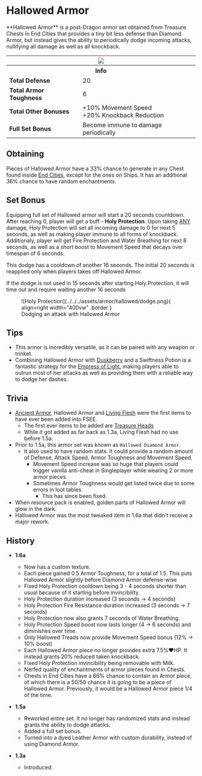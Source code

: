 # Hallowed Armor
<div class="result foka-infobox-grid" markdown>
<div markdown class="foka-infobox-text">
**Hallowed Armor** is a post-Dragon armor set obtained from Treasure Chests in End Cities that provides a tiny bit less defense than <i class="icon-minecraft icon-minecraft-diamond-chestplate"></i>Diamond Armor, but instead gives the ability to periodically dodge incoming attacks, nullifying all damage as well as all knockback.</div>
<div class="foka-infobox-table">
  <table id="foka-infobox--item" markdown>
	<tr>
		<th colspan="2" class="foka-infobox--top-image"><img src="../../../assets/armor/hallowed/full.png" style="height: auto; image-rendering: auto;"></th>
	</tr>
	<tr>
		<th colspan="2">Info</th>
	</tr>
	<tr>
		<td><b>Total Defense</b></td>
		<td>20</td>
	</tr>
	<tr>
		<td><b>Total Armor Toughness</b></td>
		<td>6</td>
	</tr>
	<tr>
		<td><b>Total Other Bonuses</b></td>
		<td>
			+10% Movement Speed
			<br>
            +20% Knockback Reduction
		</td>
	</tr>
	<tr>
		<td><b>Full Set Bonus</b></td>
		<td>Become immune to damage periodically</td>
	</tr>
</table>
</div>
</div>

## Obtaining
Pieces of Hallowed Armor have a 33% chance to generate in any Chest found inside [End Cities](../../structures/end_city.md), except for the ones on Ships. It has an additional 36% chance to have random enchantments.

## Set Bonus

Equipping full set of Hallowed armor will start a 20 seconds countdown. After reaching 0, player will get a buff - **Holy Protection**. Upon taking <u>ANY</u> damage, Holy Protection will set all incoming damage to 0 for next 5 seconds, as well as making player immune to all forms of knockback. Additionaly, player will get Fire Protection and Water Breathing for next 8 seconds, as well as a short boost to Movement Speed that decays over timespan of 6 seconds.

This dodge has a cooldown of another 16 seconds. The initial 20 seconds is reapplied only when players takes off Hallowed Armor.

If the dodge is not used in 15 seconds after starting Holy Protection, it will time out and require waiting another 16 seconds

<figure markdown>
  ![Holy Protection](../../../assets/armor/hallowed/dodge.png){ align=right width="400vw" .border }
  <figcaption>Dodging an attack with Hallowed Armor</figcaption>
</figure>

## Tips

- This armor is incredibly versatile, as it can be paired with any weapon or trinket.
- Combining Hallowed Armor with [Duskberry](../trinkets/duskberry.md) and a Swiftness Potion is a fantastic strategy for the [Empress of Light](../../mobs/bosses/empress_of_light.md), making players able to outrun most of her attacks as well as providing them with a reliable way to dodge her dashes. 

## Trivia

- [Ancient Armor](ancient_armor.md), Hallowed Armor and [Living Flesh](../living_flesh.md) were the first items to have ever been added into FSEE.
    - The first ever items to be added are [Treasure Heads](../../mechanics/treasure_heads.md)
    - While it got added as far back as 1.3a, Living Flesh had no use before 1.5a.
- Prior to 1.5a, this armor set was known as `Hallowed Diamond Armor`.
    - It also used to have random stats. It could provide a random amount of Defense, Attack Speed, Armor Toughness and Movement Speed.
        - Movement Speed increase was so huge that players could trigger vanilla anti-cheat in Singleplayer while wearing 2 or more armor pieces.
        - Sometimes Armor Toughness would get listed twice due to some errors in loot tables. 
            - This has since been fixed.
- When resource pack is enabled, golden parts of Hallowed Armor will glow in the dark.
- Hallowed Armor was the most tweaked item in 1.6a that didn't receive a major rework.

## History
- **1.6a**
	- Now has a custom texture.
	- Each piece gained 0.5 Armor Toughness, for a total of 1.5. This puts Hallowed Armor slightly before Diamond Armor defense-wise
	- Fixed Holy Protection cooldown being 3 - 4 seconds shorter than usual because of it starting before invincibility.
	- Holy Protection duration increased (3 seconds -> 4 seconds)
	- Holy Protection Fire Resistance duration increased (3 seconds -> 7 seconds)
	- Holy Protection now also grants 7 seconds of Water Breathing.
	- Holy Protection Speed boost now lasts longer (4 -> 6 seconds) and diminishes over time.
	- Only Hallowed Treads now provide Movement Speed bonus (12% -> 10% boost)
	- Each Hallowed Armor piece no longer provides extra 7.5%:heart:HP. It instead grants 20% reduced taken knockback.
	- Fixed Holy Protection invincibility being removable with <i class="icon-minecraft icon-minecraft-milk-bucket"></i>Milk.
	- Nerfed quality of enchantments of armor pieces found in Chests.
	- Chests in End Cities have a 66% chance to contain an Armor piece, of which there is a 50/50 chance it is going to be a piece of Hallowed Armor. Previously, it would be a Hallowed Armor piece 1/4 of the time.

- **1.5a**
	- Reworked entire set. It no longer has randomized stats and instead grants the ability to dodge attacks.
	- Added a full set bonus.
	- Turned into a dyed Leather Armor with custom durability, instead of using Diamond Armor.

- **1.3a**
	- Introduced.
  
